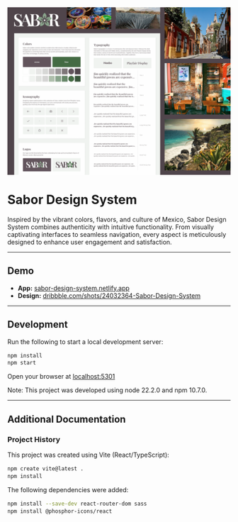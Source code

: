 <img src='src/assets/images/screenshots/sabor-cover.png' style='display: block; margin: 0 auto 1rem; max-width: 100%;'>

# Sabor Design System

Inspired by the vibrant colors, flavors, and culture of Mexico, Sabor Design System combines authenticity with intuitive functionality. From visually captivating interfaces to seamless navigation, every aspect is meticulously designed to enhance user engagement and satisfaction.

---


## Demo

- **App:** [sabor-design-system.netlify.app](https://sabor-design-system.netlify.app)
- **Design:** [dribbble.com/shots/24032364-Sabor-Design-System](https://dribbble.com/shots/24032364-Sabor-Design-System)

---


## Development

Run the following to start a local development server:

```bash
npm install
npm start
```

Open your browser at [localhost:5301](http://localhost:5301)

Note: This project was developed using node 22.2.0 and npm 10.7.0.

---


## Additional Documentation

### Project History

This project was created using Vite (React/TypeScript):

```bash
npm create vite@latest .
npm install
```

The following dependencies were added:

```bash
npm install --save-dev react-router-dom sass
npm install @phosphor-icons/react
```
